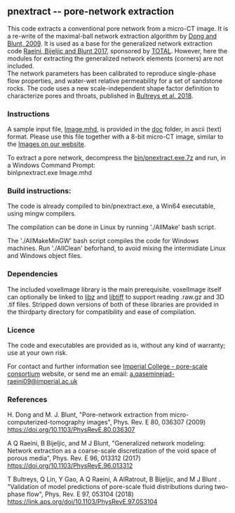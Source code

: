 ﻿##  pnextract -- pore-network extraction

This code extracts a conventional pore network from a micro-CT image.
It is a re-write of the maximal-ball network extraction algorithm by 
[Dong and Blunt, 2009]. 
It is used as a base for the generalized network extraction code 
[Raeini, Bijeljic and Blunt 2017], sponsored by [TOTAL]. However, here the modules
for extracting the generalized network elements (corners) are not included.   
The network parameters has been calibrated to reproduce single-phase flow 
properties, and water-wet relative permeability for a set of sandstone rocks.
The code uses a new scale-independent shape factor definition to characterize
pores and throats, published in [Bultreys et al. 2018].



### Instructions
A sample input file, [Image.mhd](doc/Image.mhd), is provided in the [doc](doc/) folder, in ascii 
(text) format. Please use this file together with a 8-bit micro-CT 
image, similar to the [Images on our website].

To extract a pore network, decompress the [bin/pnextract.exe.7z](bin/pnextract.exe.7z) 
and run, in a Windows Command Prompt:   
   bin\pnextract.exe  Image.mhd

###  Build instructions:
The code is already compiled to bin/pnextract.exe, a Win64 executable, using mingw compilers.

The compilation can be done in Linux by running './AllMake' bash script.

The './AllMakeMinGW' bash script compiles the code for Windows machines.
Run './AllClean' beforhand, to avoid mixing the intermidiate Linux and Windows object files.

###  Dependencies
The included voxelImage library  is the main prerequisite. 
voxelImage itself can optionally be linked to [libz] and [libtiff] to support
reading .raw.gz and 3D .tif files. 
Stripped down versions of both of these libraries are provided in the 
thirdparty directory for compatibility and ease of compilation.

###  Licence

The code and executables are provided as is, without any kind of warranty;
use at your own risk.

For contact and further information see [Imperial College - pore-scale consortium] website,
or send me an email:   a.qaseminejad-raeini09@imperial.ac.uk


### References

H. Dong and M. J. Blunt, "Pore-network extraction from micro-computerized-tomography images",  Phys. Rev. E 80, 036307 (2009) 
https://doi.org/10.1103/PhysRevE.80.036307

A Q Raeini, B Bijeljic, and M J Blunt, "Generalized network modeling: Network extraction as a coarse-scale discretization of the void space of porous media", Phys. Rev. E 96, 013312  (2017)
https://doi.org/10.1103/PhysRevE.96.013312

T Bultreys, Q Lin, Y Gao, A Q Raeini, A AlRatrout, B Bijeljic, and M J Blunt . "Validation of model predictions of pore-scale fluid distributions during two-phase flow", Phys. Rev. E 97, 053104 (2018) 
https://link.aps.org/doi/10.1103/PhysRevE.97.053104


[Images on our website]: http://www.imperial.ac.uk/earth-science/research/research-groups/perm/research/pore-scale-modelling/micro-ct-images-and-networks/
[Imperial College - pore-scale consortium]: http://www.imperial.ac.uk/earth-science/research/research-groups/perm/research/pore-scale-modelling
[Bultreys et al. 2018]: https://link.aps.org/doi/10.1103/PhysRevE.97.053104
[Raeini, Bijeljic and Blunt 2017]: https://doi.org/10.1103/PhysRevE.96.013312
[Dong and Blunt, 2009]: https://doi.org/10.1103/PhysRevE.80.036307
[libtiff]: https://gitlab.com/libtiff/libtiff
[libz]: https://github.com/madler/zlib
[TOTAL]: https://www.total.com
